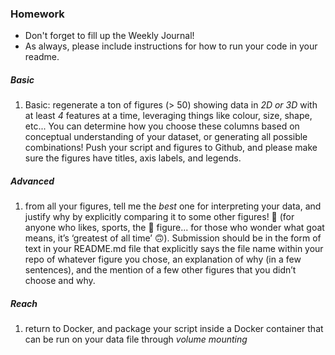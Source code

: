 ### Homework
* Don't forget to fill up the Weekly Journal! 
* As always, please include instructions for how to run your code in your readme.

##### Basic
1. Basic: regenerate a ton of figures (> 50) showing data in *2D or 3D* with at least *4* features at a time, leveraging things like colour, size, shape, etc...  You can determine how you choose these columns based on conceptual understanding of your dataset, or generating all possible combinations! Push your script and figures to Github, and please make sure the figures have titles, axis labels, and legends.

##### Advanced
1. from all your figures, tell me the *best* one for interpreting your data, and justify why by explicitly comparing it to some other figures! :tada:  (for anyone who likes, sports, the :goat: figure... for those who wonder what goat means, it’s ‘greatest of all time’ :upside_down_face:). Submission should be in the form of text in your README.md file that explicitly says the file name within your repo of whatever figure you chose, an explanation of why (in a few sentences), and the mention of a few other figures that you didn’t choose and why.

##### Reach
1. return to Docker, and package your script inside a Docker container that can be run on your data file through *volume mounting*
